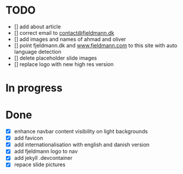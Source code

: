 # TODO
- [] add about article
- [] correct email to contact@fjeldmann.dk
- [] add images and names of ahmad and oliver
- [] point fjeldmann.dk and www.fjeldmann.com to this site with auto language detection
- [] delete placeholder slide images
- [] replace logo with new high res version

# In progress


# Done
- [x] enhance navbar content visibility on light backgrounds
- [x] add favicon
- [x] add internationalisation with english and danish version
- [x] add fjeldmann logo to nav
- [x] add jekyll .devcontainer 
- [x] repace slide pictures  